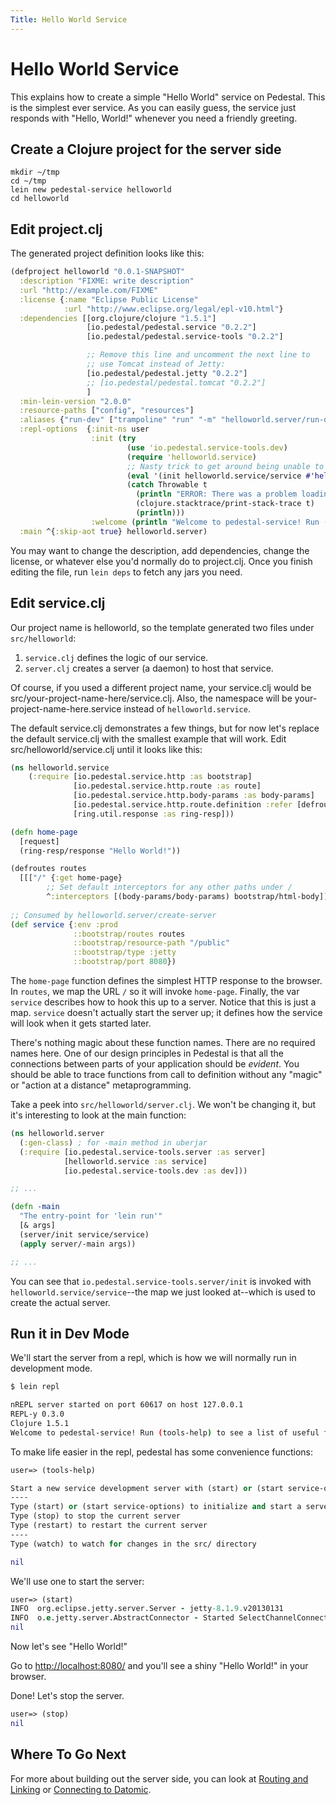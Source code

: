 ```yaml
---
Title: Hello World Service
---
```


<!--
 Copyright 2013 Relevance, Inc.

 The use and distribution terms for this software are covered by the
 Eclipse Public License 1.0 (http://opensource.org/licenses/eclipse-1.0)
 which can be found in the file epl-v10.html at the root of this distribution.

 By using this software in any fashion, you are agreeing to be bound by
 the terms of this license.

 You must not remove this notice, or any other, from this software.
-->

# Hello World Service

This explains how to create a simple "Hello World" service on
Pedestal. This is the simplest ever service. As you can easily guess,
the service just responds with "Hello, World!" whenever you need a
friendly greeting.

## Create a Clojure project for the server side

```
mkdir ~/tmp
cd ~/tmp
lein new pedestal-service helloworld
cd helloworld
```

## Edit project.clj

The generated project definition looks like this:

```clojure
(defproject helloworld "0.0.1-SNAPSHOT"
  :description "FIXME: write description"
  :url "http://example.com/FIXME"
  :license {:name "Eclipse Public License"
            :url "http://www.eclipse.org/legal/epl-v10.html"}
  :dependencies [[org.clojure/clojure "1.5.1"]
                 [io.pedestal/pedestal.service "0.2.2"]
                 [io.pedestal/pedestal.service-tools "0.2.2"]

                 ;; Remove this line and uncomment the next line to
                 ;; use Tomcat instead of Jetty:
                 [io.pedestal/pedestal.jetty "0.2.2"]
                 ;; [io.pedestal/pedestal.tomcat "0.2.2"]
                 ]
  :min-lein-version "2.0.0"
  :resource-paths ["config", "resources"]
  :aliases {"run-dev" ["trampoline" "run" "-m" "helloworld.server/run-dev"]}
  :repl-options  {:init-ns user
                  :init (try
                          (use 'io.pedestal.service-tools.dev)
                          (require 'helloworld.service)
                          ;; Nasty trick to get around being unable to reference non-clojure.core symbols in :init
                          (eval '(init helloworld.service/service #'helloworld.service/routes))
                          (catch Throwable t
                            (println "ERROR: There was a problem loading io.pedestal.service-tools.dev")
                            (clojure.stacktrace/print-stack-trace t)
                            (println)))
                  :welcome (println "Welcome to pedestal-service! Run (tools-help) to see a list of useful functions.")}
  :main ^{:skip-aot true} helloworld.server)
```

You may want to change the description, add dependencies, change the
license, or whatever else you'd normally do to project.clj. Once you
finish editing the file, run `lein deps` to fetch any jars you need.

## Edit service.clj

Our project name is helloworld, so the template generated two files
under `src/helloworld`:

1. `service.clj` defines the logic of our service. 
2. `server.clj` creates a server (a daemon) to host that service.

Of course, if you used a different project name, your service.clj
would be src/your-project-name-here/service.clj. Also, the namespace
will be your-project-name-here.service instead of `helloworld.service`.

The default service.clj demonstrates a few things, but for now let's
replace the default service.clj with the smallest example that will
work. Edit src/helloworld/service.clj until it looks like this:

```clojure
(ns helloworld.service
    (:require [io.pedestal.service.http :as bootstrap]
              [io.pedestal.service.http.route :as route]
              [io.pedestal.service.http.body-params :as body-params]
              [io.pedestal.service.http.route.definition :refer [defroutes]]
              [ring.util.response :as ring-resp]))

(defn home-page
  [request]
  (ring-resp/response "Hello World!"))

(defroutes routes
  [[["/" {:get home-page}
        ;; Set default interceptors for any other paths under /
        ^:interceptors [(body-params/body-params) bootstrap/html-body]]]])
  
;; Consumed by helloworld.server/create-server
(def service {:env :prod
              ::bootstrap/routes routes
              ::bootstrap/resource-path "/public"
              ::bootstrap/type :jetty
              ::bootstrap/port 8080})
```

The `home-page` function defines the simplest HTTP response to the
browser. In `routes`, we map the URL `/` so it will invoke
`home-page`. Finally, the var `service` describes how to hook
this up to a server. Notice that this is just a map. `service`
doesn't actually start the server up; it defines how the service will
look when it gets started later.

There's nothing magic about these function names. There are no
required names here. One of our design principles in Pedestal is that
all the connections between parts of your application should be
_evident_. You should be able to trace functions from call to
definition without any "magic" or "action at a distance"
metaprogramming.

Take a peek into `src/helloworld/server.clj`. We won't be changing it,
but it's interesting to look at the main function:

``` clojure
(ns helloworld.server
  (:gen-class) ; for -main method in uberjar
  (:require [io.pedestal.service-tools.server :as server]
            [helloworld.service :as service]
            [io.pedestal.service-tools.dev :as dev]))

;; ...

(defn -main
  "The entry-point for 'lein run'"
  [& args]
  (server/init service/service)
  (apply server/-main args))

;; ...

```

You can see that `io.pedestal.service-tools.server/init` is invoked with
`helloworld.service/service`--the map we just looked at--which is used to
create the actual server.


## Run it in Dev Mode

We'll start the server from a repl, which is how we will normally run in development mode.

```bash
$ lein repl

nREPL server started on port 60617 on host 127.0.0.1
REPL-y 0.3.0
Clojure 1.5.1
Welcome to pedestal-service! Run (tools-help) to see a list of useful functions.
```

To make life easier in the repl, pedestal has some convenience functions: 

```clojure
user=> (tools-help)

Start a new service development server with (start) or (start service-options)
----
Type (start) or (start service-options) to initialize and start a server
Type (stop) to stop the current server
Type (restart) to restart the current server
----
Type (watch) to watch for changes in the src/ directory

nil
```

We'll use one to start the server:

```clojure
user=> (start)
INFO  org.eclipse.jetty.server.Server - jetty-8.1.9.v20130131
INFO  o.e.jetty.server.AbstractConnector - Started SelectChannelConnector@0.0.0.0:8080
nil
```

Now let's see "Hello World!"

Go to [http://localhost:8080/](http://localhost:8080/)  and you'll see a shiny "Hello World!" in your browser.

Done! Let's stop the server.

```clojure
user=> (stop)
nil
```

## Where To Go Next

For more about building out the server side, you can look at
[Routing and Linking](/documentation/service-routing/) or
[Connecting to Datomic](/documentation/connecting-to-datomic/).


